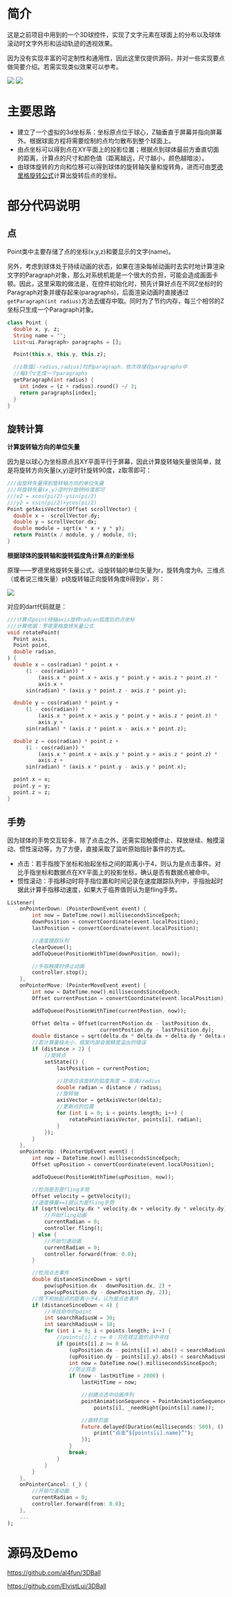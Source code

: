 # 简介

这是之前项目中用到的一个3D球控件，实现了文字元素在球面上的分布以及球体滚动时文字外形和运动轨迹的透视效果。

因为没有实现丰富的可定制性和通用性，因此这里仅提供源码，并对一些实现要点做简要介绍。若需实现类似效果可以参考。

![](1.png) ![](2.gif)

# 主要思路

- 建立了一个虚拟的3d坐标系：坐标原点位于球心，Z轴垂直于屏幕并指向屏幕外。根据球面方程将需要绘制的点均匀散布到整个球面上。
- 由点坐标可以得到点在XY平面上的投影位置；根据点到球体最前方垂直切面的距离，计算点的尺寸和颜色值（距离越远，尺寸越小，颜色越暗淡）。
- 由球体旋转的方向和位移可以得到球体的旋转轴矢量和旋转角，进而可由[罗德里格旋转公式](https://baike.baidu.com/item/%E7%BD%97%E5%BE%B7%E9%87%8C%E6%A0%BC%E6%97%8B%E8%BD%AC%E5%85%AC%E5%BC%8F)计算出旋转后点的坐标。

# 部分代码说明

## 点

Point类中主要存储了点的坐标(x,y,z)和要显示的文字(name)。

另外，考虑到球体处于持续动画的状态，如果在渲染每帧动画时去实时地计算渲染文字的Paragraph对象，那么对系统机能是一个很大的负担，可能会造成画面卡顿。因此，这里采取的做法是，在控件初始化时，预先计算好点在不同Z坐标时的Paragraph对象并缓存起来(paragraphs)，后面渲染动画时直接通过`getParagraph(int radius)`方法去缓存中取。同时为了节约内存，每三个相邻的Z坐标只生成一个Paragraph对象。

```dart
class Point {
  double x, y, z;
  String name = "";
  List<ui.Paragraph> paragraphs = [];

  Point(this.x, this.y, this.z);

  //z取值[-radius,radius]时的paragraph，依次存储在paragraphs中
  //每3个z生成一个paragraphs
  getParagraph(int radius) {
    int index = (z + radius).round() ~/ 3;
    return paragraphs[index];
  }
}
```

## 旋转计算

**计算旋转轴方向的单位矢量**

因为是以球心为坐标原点且XY平面平行于屏幕，因此计算旋转轴矢量很简单，就是将旋转方向矢量(x,y)逆时针旋转90度，z取零即可：

```dart
///由旋转矢量得到旋转轴方向的单位矢量
///将旋转矢量(x,y)逆时针旋转90度即可
///x2 = xcos(pi/2)-ysin(pi/2)
///y2 = xsin(pi/2)+ycos(pi/2)
Point getAxisVector(Offset scrollVector) {
  double x = -scrollVector.dy;
  double y = scrollVector.dx;
  double module = sqrt(x * x + y * y);
  return Point(x / module, y / module, 0);
}
```

**根据球体的旋转轴和旋转弧度角计算点的新坐标**

原理——罗德里格旋转矢量公式。设旋转轴的单位矢量为r，旋转角度为θ。三维点（或者说三维矢量）p绕旋转轴正向旋转角度θ得到p′，则：

![](3.png)

对应的dart代码就是：

```dart
///计算点point绕轴axis旋转radian弧度后的点坐标
///计算依据：罗德里格旋转矢量公式
void rotatePoint(
  Point axis,
  Point point,
  double radian,
) {
  double x = cos(radian) * point.x +
      (1 - cos(radian)) *
          (axis.x * point.x + axis.y * point.y + axis.z * point.z) *
          axis.x +
      sin(radian) * (axis.y * point.z - axis.z * point.y);

  double y = cos(radian) * point.y +
      (1 - cos(radian)) *
          (axis.x * point.x + axis.y * point.y + axis.z * point.z) *
          axis.y +
      sin(radian) * (axis.z * point.x - axis.x * point.z);

  double z = cos(radian) * point.z +
      (1 - cos(radian)) *
          (axis.x * point.x + axis.y * point.y + axis.z * point.z) *
          axis.z +
      sin(radian) * (axis.x * point.y - axis.y * point.x);

  point.x = x;
  point.y = y;
  point.z = z;
}
```

## 手势

因为球体的手势交互较多，除了点击之外，还需实现触摸停止、释放继续、触摸滚动、惯性滚动等，为了方便，直接采取了监听原始指针事件的方式。

- 点击：若手指按下坐标和抬起坐标之间的距离小于4，则认为是点击事件。对比手指坐标和数据点在XY平面上的投影坐标，确认是否有数据点被命中。
- 惯性滚动：手指移动时将手指位置和时间记录在速度跟踪队列中，手指抬起时据此计算手指移动速度，如果大于临界值则认为是fling手势。

```dart
Listener(
    onPointerDown: (PointerDownEvent event) {
        int now = DateTime.now().millisecondsSinceEpoch;
        downPosition = convertCoordinate(event.localPosition);
        lastPosition = convertCoordinate(event.localPosition);

        //速度跟踪队列
        clearQueue();
        addToQueue(PositionWithTime(downPosition, now));

        //手指触摸时停止动画
        controller.stop();
    },
    onPointerMove: (PointerMoveEvent event) {
        int now = DateTime.now().millisecondsSinceEpoch;
        Offset currentPostion = convertCoordinate(event.localPosition);

        addToQueue(PositionWithTime(currentPostion, now));

        Offset delta = Offset(currentPostion.dx - lastPosition.dx,
                              currentPostion.dy - lastPosition.dy);
        double distance = sqrt(delta.dx * delta.dx + delta.dy * delta.dy);
        //若计算量级太小，框架内部会报精度溢出的错误
        if (distance > 2) {
            //旋转点
            setState(() {
                lastPosition = currentPostion;

                //球体应该旋转的弧度角度 = 距离/radius
                double radian = distance / radius;
                //旋转轴
                axisVector = getAxisVector(delta);
                //更新点的位置
                for (int i = 0; i < points.length; i++) {
                    rotatePoint(axisVector, points[i], radian);
                }
            });
        }
    },
    onPointerUp: (PointerUpEvent event) {
        int now = DateTime.now().millisecondsSinceEpoch;
        Offset upPosition = convertCoordinate(event.localPosition);

        addToQueue(PositionWithTime(upPosition, now));

        //检测是否是fling手势
        Offset velocity = getVelocity();
        //速度模量>=1就认为是fling手势
        if (sqrt(velocity.dx * velocity.dx + velocity.dy * velocity.dy) >= 1) {
            //开始fling动画
            currentRadian = 0;
            controller.fling();
        } else {
            //开始匀速动画
            currentRadian = 0;
            controller.forward(from: 0.0);
        }

        //检测点击事件
        double distanceSinceDown = sqrt(
            pow(upPosition.dx - downPosition.dx, 2) +
            pow(upPosition.dy - downPosition.dy, 2));
        //按下和抬起点的距离小于4，认为是点击事件
        if (distanceSinceDown < 4) {
            //寻找命中的point
            int searchRadiusW = 30;
            int searchRadiusH = 10;
            for (int i = 0; i < points.length; i++) {
                //points[i].z >= 0：只在球正面的点中寻找
                if (points[i].z >= 0 &&
                    (upPosition.dx - points[i].x).abs() < searchRadiusW &&
                    (upPosition.dy - points[i].y).abs() < searchRadiusH) {
                    int now = DateTime.now().millisecondsSinceEpoch;
                    //防止双击
                    if (now - lastHitTime > 2000) {
                        lastHitTime = now;

                        //创建点选中动画序列
                        pointAnimationSequence = PointAnimationSequence(
                            points[i], _needHight(points[i].name));

                        //跳转页面
                        Future.delayed(Duration(milliseconds: 500), () {
                            print("点击“${points[i].name}”");
                        });
                    }
                    break;
                }
            }
        }
    },
    onPointerCancel: (_) {
        //开始匀速动画
        currentRadian = 0;
        controller.forward(from: 0.0);
    },
    ...
);
```

# 源码及Demo

https://github.com/al4fun/3DBall

https://github.com/ElvistLui/3DBall

